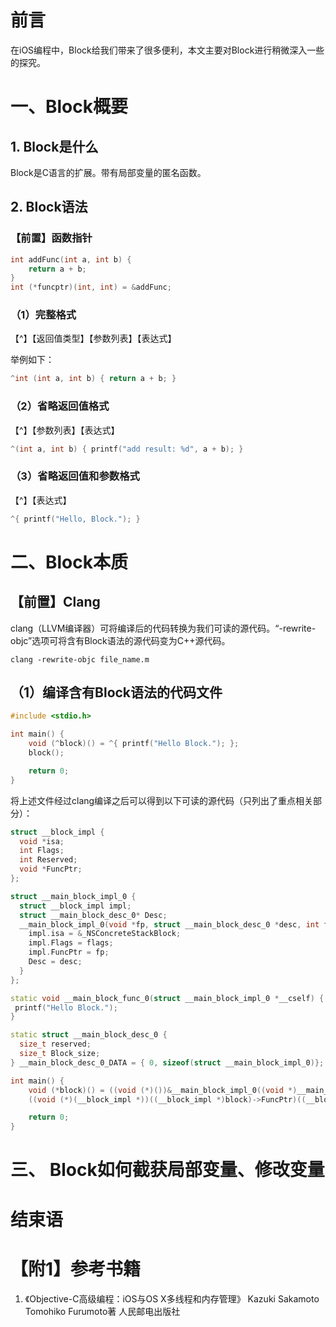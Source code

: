 <a id="top" name="top"></a>

# 前言

在iOS编程中，Block给我们带来了很多便利，本文主要对Block进行稍微深入一些的探究。

# 一、Block概要

## 1. Block是什么

Block是C语言的扩展。带有局部变量的匿名函数。



## 2. Block语法

### 【前置】函数指针

```c
int addFunc(int a, int b) { 
	return a + b; 
}
int (*funcptr)(int, int) = &addFunc;
```

### （1）完整格式

【^】【返回值类型】【参数列表】【表达式】

举例如下：

```c
^int (int a, int b) { return a + b; }
```

### （2）省略返回值格式

【^】【参数列表】【表达式】

```c
^(int a, int b) { printf("add result: %d", a + b); }
```

### （3）省略返回值和参数格式

【^】【表达式】

```c
^{ printf("Hello, Block."); }
```



# 二、Block本质

## 【前置】Clang

clang（LLVM编译器）可将编译后的代码转换为我们可读的源代码。“-rewrite-objc”选项可将含有Block语法的源代码变为C++源代码。

```shell
clang -rewrite-objc file_name.m 
```

## （1）编译含有Block语法的代码文件

```c
#include <stdio.h>

int main() {
    void (^block)() = ^{ printf("Hello Block."); };    
    block();

    return 0;
}
```

将上述文件经过clang编译之后可以得到以下可读的源代码（只列出了重点相关部分）：

```c++
struct __block_impl {
  void *isa;
  int Flags;
  int Reserved;
  void *FuncPtr;
};

struct __main_block_impl_0 {
  struct __block_impl impl;
  struct __main_block_desc_0* Desc;
  __main_block_impl_0(void *fp, struct __main_block_desc_0 *desc, int flags=0) {
    impl.isa = &_NSConcreteStackBlock;
    impl.Flags = flags;
    impl.FuncPtr = fp;
    Desc = desc;
  }
};

static void __main_block_func_0(struct __main_block_impl_0 *__cself) {
 printf("Hello Block."); 
}

static struct __main_block_desc_0 {
  size_t reserved;
  size_t Block_size;
} __main_block_desc_0_DATA = { 0, sizeof(struct __main_block_impl_0)};

int main() {
    void (*block)() = ((void (*)())&__main_block_impl_0((void *)__main_block_func_0, &__main_block_desc_0_DATA));
    ((void (*)(__block_impl *))((__block_impl *)block)->FuncPtr)((__block_impl *)block);

    return 0;
}
```





# 三、 Block如何截获局部变量、修改变量





# 结束语

# 【附1】参考书籍

1. 《Objective-C高级编程：iOS与OS X多线程和内存管理》 Kazuki Sakamoto Tomohiko Furumoto著 人民邮电出版社